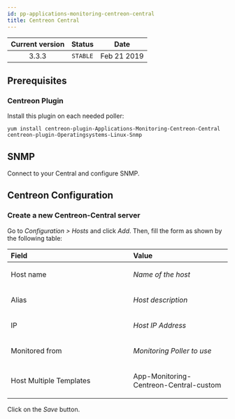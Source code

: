 ```yaml
---
id: pp-applications-monitoring-centreon-central
title: Centreon Central
---
```


| Current version | Status | Date |
| :-: | :-: | :-: |
| 3.3.3 | `STABLE` | Feb 21 2019 |

## Prerequisites
### Centreon Plugin
Install this plugin on each needed poller:

    yum install centreon-plugin-Applications-Monitoring-Centreon-Central centreon-plugin-Operatingsystems-Linux-Snmp

## SNMP
Connect to your Central and configure SNMP.

## Centreon Configuration
### Create a new Centreon-Central server
Go to *Configuration &gt; Hosts* and click *Add*. Then, fill the form as shown by the following table:

<table>
<colgroup>
<col width="55%" />
<col width="44%" />
</colgroup>
<thead>
<tr class="header">
<th align="left">Field</th>
<th align="left">Value</th>
</tr>
</thead>
<tbody>
<tr class="odd">
<td align="left"><p>Host name</p></td>
<td align="left"><p><em>Name of the host</em></p></td>
</tr>
<tr class="even">
<td align="left"><p>Alias</p></td>
<td align="left"><p><em>Host description</em></p></td>
</tr>
<tr class="odd">
<td align="left"><p>IP</p></td>
<td align="left"><p><em>Host IP Address</em></p></td>
</tr>
<tr class="even">
<td align="left"><p>Monitored from</p></td>
<td align="left"><p><em>Monitoring Poller to use</em></p></td>
</tr>
<tr class="odd">
<td align="left"><p>Host Multiple Templates</p></td>
<td align="left"><p>App-Monitoring-Centreon-Central-custom</p></td>
</tr>
</tbody>
</table>

Click on the *Save* button.

